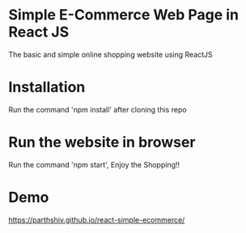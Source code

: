 # Simple E-Commerce Web Page in React JS

The basic and simple online shopping website using ReactJS

# Installation

Run the command 'npm install' after cloning this repo

# Run the website in browser

Run the command 'npm start', Enjoy the Shopping!!

# Demo

https://parthshiv.github.io/react-simple-ecommerce/
